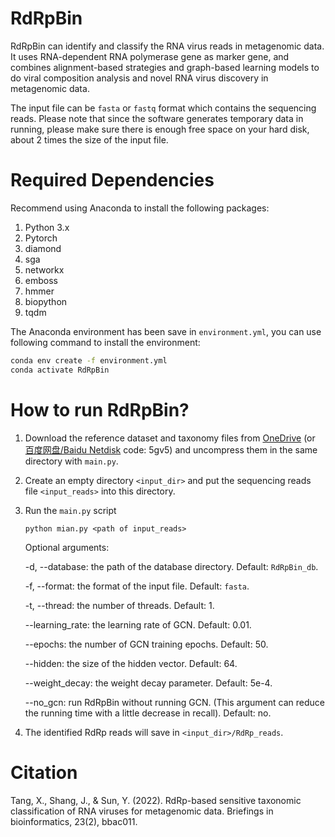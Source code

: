 # RdRpBin

RdRpBin can identify and classify the RNA virus reads in metagenomic data. It uses RNA-dependent RNA polymerase gene as marker gene, and combines alignment-based strategies and graph-based learning models to do viral composition analysis and novel RNA virus discovery in metagenomic data.

The input file can be `fasta` or `fastq` format which contains the sequencing reads. Please note that since the software generates temporary data in running, please make sure there is enough free space on your hard disk, about 2 times the size of the input file.



# Required Dependencies

Recommend using Anaconda to install the following packages:

1. Python 3.x
2. Pytorch
3. diamond
4. sga
5. networkx
6. emboss
7. hmmer
8. biopython
9. tqdm

The Anaconda environment has been save in `environment.yml`, you can use following command to install the environment:

```bash
conda env create -f environment.yml
conda activate RdRpBin
```



# How to run RdRpBin?

1. Download the reference dataset and taxonomy files from [OneDrive](https://portland-my.sharepoint.com/:f:/g/personal/xubotang2-c_my_cityu_edu_hk/EjViwW1ComFDjo7TeRCN9-4Bqv3wpRAN9oXyWYWNJ1L9gw?e=ClO00i)  (or  [百度网盘/Baidu Netdisk](https://pan.baidu.com/s/1NeOjjicVL5KChp4T5ArlyQ)  code: 5gv5) and uncompress them in the same directory with `main.py`.

2. Create an empty directory `<input_dir>` and put the sequencing reads file `<input_reads>` into this directory.

3. Run the `main.py` script

   `python mian.py <path of input_reads>`

   Optional arguments:

   -d, --database: the path of the database directory. Default: `RdRpBin_db`.

   -f, --format: the format of the input file. Default: `fasta`.

   -t, --thread: the number of threads. Default: 1.

   --learning_rate: the learning rate of GCN. Default: 0.01.

   --epochs: the number of GCN training epochs. Default: 50.

   --hidden: the size of the hidden vector. Default: 64.

   --weight_decay: the weight decay parameter. Default: 5e-4.

   --no_gcn: run RdRpBin without running GCN. (This argument can reduce the running time with a little decrease in recall). Default: no.

4. The identified RdRp reads will save in `<input_dir>/RdRp_reads`.

# Citation
Tang, X., Shang, J., & Sun, Y. (2022). RdRp-based sensitive taxonomic classification of RNA viruses for metagenomic data. Briefings in bioinformatics, 23(2), bbac011.
